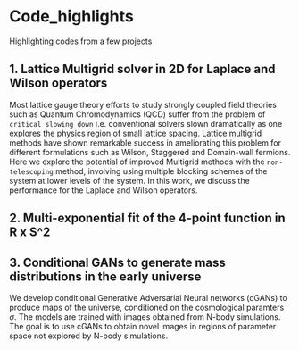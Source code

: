 # Code_highlights
Highlighting codes from a few projects


## 1. Lattice Multigrid solver in 2D for Laplace and Wilson operators
Most lattice gauge theory efforts to study strongly coupled field theories such as Quantum Chromodynamics (QCD) suffer from the problem of `critical slowing down` i.e. conventional solvers slown dramatically as one explores the physics region of small lattice spacing. Lattice multigrid methods have shown remarkable success in ameliorating this problem for different formulations such as Wilson, Staggered and Domain-wall fermions. Here we explore the potential of improved Multigrid methods with the `non-telescoping` method, involving using multiple blocking schemes of the system at lower levels of the system. In this work, we discuss the performance for the Laplace and Wilson operators.

## 2. Multi-exponential fit of the 4-point function in R x S^2

## 3. Conditional GANs to generate mass distributions in the early universe
We develop conditional Generative Adversarial Neural networks (cGANs) to produce maps of the universe, conditioned on the cosmological paramters $\sigma$.
The models are trained with images obtained from N-body simulations. The goal is to use cGANs to obtain novel images in regions of parameter space not explored by N-body simulations.
